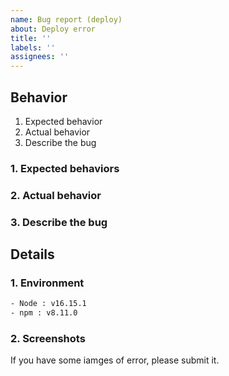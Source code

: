 ```yaml
---
name: Bug report (deploy)
about: Deploy error
title: ''
labels: ''
assignees: ''
---
```


## Behavior

1. Expected behavior
2. Actual behavior
3. Describe the bug

### 1. Expected behaviors

### 2. Actual behavior

### 3. Describe the bug

## Details

### 1. Environment

```cmd
- Node : v16.15.1
- npm : v8.11.0
```

### 2. Screenshots

If you have some iamges of error, please submit it.